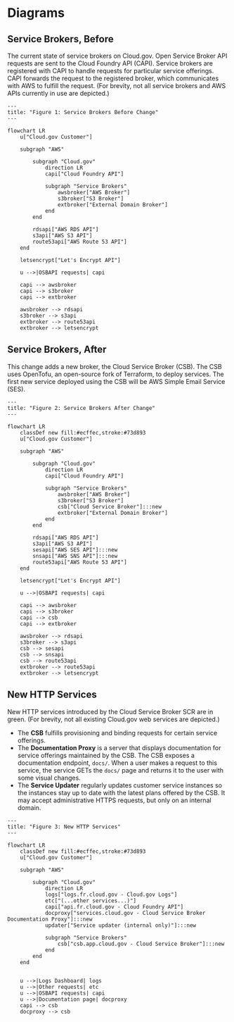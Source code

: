 # Diagrams

## Service Brokers, Before

The current state of service brokers on Cloud.gov. Open Service Broker API requests are sent to the Cloud Foundry API (CAPI). Service brokers are registered with CAPI to handle requests for particular service offerings. CAPI forwards the request to the registered broker, which communicates with AWS to fulfill the request. (For brevity, not all service brokers and AWS APIs currently in use are depicted.)

```mermaid
---
title: "Figure 1: Service Brokers Before Change"
---

flowchart LR
    u["Cloud.gov Customer"]

    subgraph "AWS"

        subgraph "Cloud.gov"
            direction LR
            capi["Cloud Foundry API"]

            subgraph "Service Brokers"
                awsbroker["AWS Broker"]
                s3broker["S3 Broker"]
                extbroker["External Domain Broker"]
            end
        end

        rdsapi["AWS RDS API"]
        s3api["AWS S3 API"]
        route53api["AWS Route 53 API"]
    end

    letsencrypt["Let's Encrypt API"]

    u -->|OSBAPI requests| capi

    capi --> awsbroker
    capi --> s3broker
    capi --> extbroker

    awsbroker --> rdsapi
    s3broker --> s3api
    extbroker --> route53api
    extbroker --> letsencrypt
```

## Service Brokers, After

This change adds a new broker, the Cloud Service Broker (CSB). The CSB uses OpenTofu, an open-source fork of Terraform, to deploy services. The first new service deployed using the CSB will be AWS Simple Email Service (SES).

```mermaid
---
title: "Figure 2: Service Brokers After Change"
---

flowchart LR
    classDef new fill:#ecffec,stroke:#73d893
    u["Cloud.gov Customer"]

    subgraph "AWS"

        subgraph "Cloud.gov"
            direction LR
            capi["Cloud Foundry API"]

            subgraph "Service Brokers"
                awsbroker["AWS Broker"]
                s3broker["S3 Broker"]
                csb["Cloud Service Broker"]:::new
                extbroker["External Domain Broker"]
            end
        end

        rdsapi["AWS RDS API"]
        s3api["AWS S3 API"]
        sesapi["AWS SES API"]:::new
        snsapi["AWS SNS API"]:::new
        route53api["AWS Route 53 API"]
    end

    letsencrypt["Let's Encrypt API"]

    u -->|OSBAPI requests| capi

    capi --> awsbroker
    capi --> s3broker
    capi --> csb
    capi --> extbroker

    awsbroker --> rdsapi
    s3broker --> s3api
    csb --> sesapi
    csb --> snsapi
    csb --> route53api
    extbroker --> route53api
    extbroker --> letsencrypt
```

## New HTTP Services

New HTTP services introduced by the Cloud Service Broker SCR are in green. (For brevity, not all existing Cloud.gov web services are depicted.)

- The **CSB** fulfills provisioning and binding requests for certain service offerings.
- The **Documentation Proxy** is a server that displays documentation for service offerings maintained by the CSB. The CSB exposes a documentation endpoint, `docs/`. When a user makes a request to this service, the service GETs the `docs/` page and returns it to the user with some visual changes.
- The **Service Updater** regularly updates customer service instances so the instances stay up to date with the latest plans offered by the CSB. It may accept administrative HTTPS requests, but only on an internal domain.

```mermaid
---
title: "Figure 3: New HTTP Services"
---

flowchart LR
    classDef new fill:#ecffec,stroke:#73d893
    u["Cloud.gov Customer"]

    subgraph "AWS"

        subgraph "Cloud.gov"
            direction LR
            logs["logs.fr.cloud.gov - Cloud.gov Logs"]
            etc["(...other services...)"]
            capi["api.fr.cloud.gov - Cloud Foundry API"]
            docproxy["services.cloud.gov - Cloud Service Broker Documentation Proxy"]:::new
            updater["Service updater (internal only)"]:::new

            subgraph "Service Brokers"
                csb["csb.app.cloud.gov - Cloud Service Broker"]:::new
            end
        end
    end


    u -->|Logs Dashboard| logs
    u -->|Other requests| etc
    u -->|OSBAPI requests| capi
    u -->|Documentation page| docproxy
    capi --> csb
    docproxy --> csb
```
